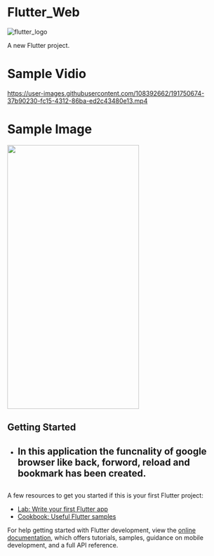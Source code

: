 # Flutter_Web
![flutter_logo](https://user-images.githubusercontent.com/108392662/191747748-27ed8b82-7c4e-43fe-b175-9a6596529329.png)

A new Flutter project.

# Sample Vidio


https://user-images.githubusercontent.com/108392662/191750674-37b90230-fc15-4312-86ba-ed2c43480e13.mp4



# Sample Image

<img src="https://user-images.githubusercontent.com/108392662/191748349-1924a34e-632f-427a-9adb-541aca9b7d8b.jpg"  width="300" height="600">


## Getting Started


- <h2> In this application the funcnality of google browser like back, forword, reload and bookmark has been created.<h2>
  
  
A few resources to get you started if this is your first Flutter project:

- [Lab: Write your first Flutter app](https://docs.flutter.dev/get-started/codelab)
- [Cookbook: Useful Flutter samples](https://docs.flutter.dev/cookbook)

For help getting started with Flutter development, view the
[online documentation](https://docs.flutter.dev/), which offers tutorials,
samples, guidance on mobile development, and a full API reference.
